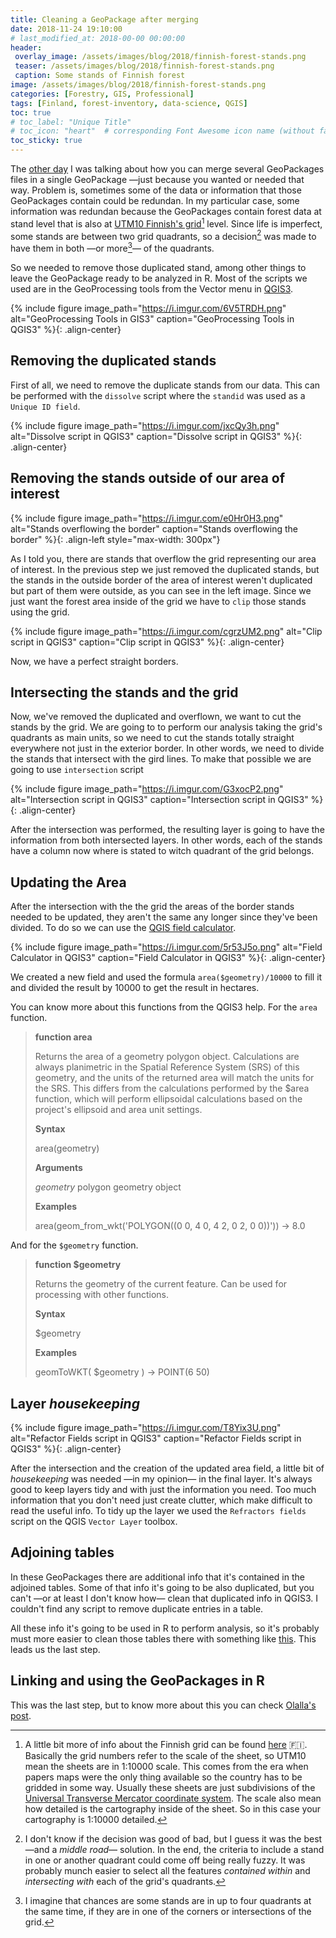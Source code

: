 ```yaml
---
title: Cleaning a GeoPackage after merging 
date: 2018-11-24 19:10:00
# last_modified_at: 2018-00-00 00:00:00
header: 
 overlay_image: /assets/images/blog/2018/finnish-forest-stands.png
 teaser: /assets/images/blog/2018/finnish-forest-stands.png
 caption: Some stands of Finnish forest
image: /assets/images/blog/2018/finnish-forest-stands.png
categories: [Forestry, GIS, Professional]
tags: [Finland, forest-inventory, data-science, QGIS]
toc: true
# toc_label: "Unique Title"
# toc_icon: "heart"  # corresponding Font Awesome icon name (without fa prefix)
toc_sticky: true
---
```


The [other day](/blog/2018/11/19/merging-geopackages/) I was talking about how you can merge several GeoPackages files in a single GeoPackage —just because you wanted or needed that way. Problem is, sometimes some of the data or information that those GeoPackages contain could be redundan. In my particular case, some information was redundan because the GeoPackages contain forest data at stand level that is also at [UTM10 Finnish's grid](http://kartat.kapsi.fi/files/karttalehtijako_ruudukko/kaikki/etrs89)[^1] level. Since life is imperfect, some stands are between two grid quadrants, so a decision[^3] was made to have them in both —or more[^2]— of the quadrants. 

So we needed to remove those duplicated stand, among other things to leave the GeoPackage ready to be analyzed in R. Most of the scripts we used are in the GeoProcessing tools from the Vector menu in [QGIS3](https://qgis.org/). 

{% include figure image_path="https://i.imgur.com/6V5TRDH.png" alt="GeoProcessing Tools in GIS3" caption="GeoProcessing Tools in QGIS3" %}{: .align-center}

## Removing the duplicated stands

First of all, we need to remove the duplicate stands from our data. This can be performed with the  `dissolve` script where the `standid` was used as a `Unique ID field`.  

{% include figure image_path="https://i.imgur.com/jxcQy3h.png" alt="Dissolve script in QGIS3" caption="Dissolve script in QGIS3" %}{: .align-center}

## Removing the stands outside of our area of interest

{% include figure image_path="https://i.imgur.com/e0Hr0H3.png" alt="Stands overflowing the border" caption="Stands overflowing the border" %}{: .align-left style="max-width: 300px"} 

As I told you, there are stands that overflow the grid representing our area of interest. In the previous step we just removed the duplicated stands, but the stands in the outside border of the area of interest weren't duplicated but part of them were outside, as you can see in the left image. Since we just want the forest area inside of the grid we have to `clip` those stands using the grid. 

{% include figure image_path="https://i.imgur.com/cgrzUM2.png" alt="Clip script in QGIS3" caption="Clip script in QGIS3" %}{: .align-center}

Now, we have a perfect straight borders. 

## Intersecting the stands and the grid

Now, we've removed the duplicated and overflown, we want to cut the stands by the grid. We are going to to perform our analysis taking the grid's quadrants as main units, so we need to cut the stands totally straight everywhere not just in the exterior border. In other words, we need to divide the stands that intersect with the gird lines. To make that possible we are going to use `intersection` script 

{% include figure image_path="https://i.imgur.com/G3xocP2.png" alt="Intersection script in QGIS3" caption="Intersection script in QGIS3" %}{: .align-center}

After the intersection was performed, the resulting layer is going to have the information from both intersected layers. In other words, each of the stands have a column now where is stated to witch quadrant of the grid belongs.

## Updating the Area

After the intersection with the the grid the areas of the border stands needed to be updated, they aren't the same any longer since they've been divided. To do so we can use the [QGIS field calculator](https://docs.qgis.org/2.8/en/docs/user_manual/working_with_vector/field_calculator.html). 

{% include figure image_path="https://i.imgur.com/5r53J5o.png" alt="Field Calculator in QGIS3" caption="Field Calculator in QGIS3" %}{: .align-center}

We created a new field and used the formula `area($geometry)/10000` to fill it and divided the result by 10000 to get the result in hectares. 

You can know more about this functions from the QGIS3 help. For the `area` function. 

> **function area**
>
> Returns the area of a geometry polygon object. Calculations are always planimetric in the Spatial Reference System (SRS) of this geometry, and the units of the returned area will match the units for the SRS. This differs from the calculations performed by the $area function, which will perform ellipsoidal calculations based on the project's ellipsoid and area unit settings.
>
> **Syntax**
>
> area(geometry)
>
> **Arguments**
>
> *geometry*
> polygon geometry object
>
> **Examples**
>
> area(geom_from_wkt('POLYGON((0 0, 4 0, 4 2, 0 2, 0 0))')) → 8.0

And for the `$geometry` function. 

> **function $geometry**
>
> Returns the geometry of the current feature. Can be used for processing with other functions.
>
> **Syntax**
>
> $geometry
>
> **Examples**
>
> geomToWKT( $geometry ) → POINT(6 50)

## Layer *housekeeping*

{% include figure image_path="https://i.imgur.com/T8Yix3U.png" alt="Refactor Fields script in QGIS3" caption="Refactor Fields script in QGIS3" %}{: .align-center}

After the intersection and the creation of the updated area field, a little bit of *housekeeping* was needed —in my opinion— in the final layer. It's always good to keep layers tidy and with just the information you need. Too much information that you don't need just create clutter, which make difficult to read the useful info. To tidy up the layer we used the `Refractors fields` script on the QGIS `Vector Layer` toolbox. 

## Adjoining tables

In these GeoPackages there are additional info that it's contained in the adjoined tables. Some of that info it's going to be also duplicated, but you can't —or at least I don't know how— clean that duplicated info in QGIS3. I couldn't find any script to remove duplicate entries in a table. 

All these info it's going to be used in R to perform analysis, so it's probably must more easier to clean those tables there with something like [this](https://stackoverflow.com/questions/13967063/remove-duplicated-rows). This leads us the last step. 

## Linking and using the GeoPackages in R

This was the last step, but to know more about this you can check [Olalla's post](https://olalladiaz.net/blog/2018/11/02/working-with-gpkg-r/). 



[^1]: A little bit more of info about the Finnish grid can be found [here](https://www.maanmittauslaitos.fi/asioi-verkossa/palveluiden-kayttoohjeet/kiinteistotietopalvelun-kayttoohjeet/kartan-haku#haku-karttalehden-numerolla) 🇫🇮. Basically the grid numbers refer to the scale of the sheet, so UTM10 mean the sheets are in 1:10000 scale. This comes from the era when papers maps were the only thing available so the country has to be gridded in some way. Usually these sheets are just subdivisions of the [Universal Transverse Mercator coordinate system](https://en.wikipedia.org/wiki/Universal_Transverse_Mercator_coordinate_system). The scale also mean how detailed is the cartography inside of the sheet. So in this case your cartography is 1:10000 detailed.
[^2]: I imagine that chances are some stands are in up to four quadrants at the same time, if they are in one of the corners or intersections of the grid.
[^3]: I don't know if the decision was good of bad, but I guess it was the best —and a *middle road*— solution. In the end, the criteria to include a stand in one or another quadrant could come off being really fuzzy. It was probably munch easier to select all the features *contained within* and *intersecting with* each of the grid's quadrants.

